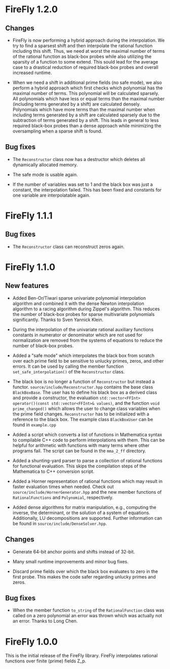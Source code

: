 FireFly 1.2.0
=============

Changes
-------

 * FireFly is now performing a hybrid approach during the interpolation.
 We try to find a sparsest shift and then interpolate the rational function
 including this shift. Thus, we need at worst the maximal number of terms of
 the rational function as black-box probes while also utilizing the sparsity
 of a function to some extend. This sould lead for the average case to a
 drastical reduction of required black-box probes and overall increased runtime.
 
 * When we need a shift in additional prime fields (no safe mode), we also perform
 a hybrid approach which first checks which polynomial
 has the maximal number of terms. This polynomial will be calculated sparsely.
 All polynomials which have less or equal terms than the maximal number (including
 terms generated by a shift) are calculated densely. Polynomials which have
 more terms than the maximal number when including terms generated by a shift
 are calculated sparsely due to the subtraction of terms generated by a shift.
 This leads in general to less required black-box probes than a dense approach
 while minimizing the oversampling when a sparse shift is found.

Bug fixes
---------

 * The `Reconstructor` class now has a destructor which deletes all dynamically
 allocated memory.
 
 * The safe mode is usable again.
 
 * If the number of variables was set to 1 and the black box was just a constant,
 the interpolation failed. This has been fixed and constants for one variable
 are interpolatable again.


FireFly 1.1.1
=============

Bug fixes
---------

 * The `Reconstructor` class can reconstruct zeros again.


FireFly 1.1.0
=============

New features
------------
 * Added Ben-Or/Tiwari sparse univariate polynomial interpolation algorithm
 and combined it with the dense Newton interpolation algorithm to a
 racing algorithm during Zippel's algorithm. This reduces the number of
 black-box probes for sparse multivariate polynomials significantly.
 Thanks to Sven Yannick Klein.

 * During the interpolation of the univariate rational auxiliary functions
 constants in numerator or denominator which are not used for normalization
 are removed from the systems of equations to reduce the number of black-box
 probes.

 * Added a "safe mode" which interpolates the black box from scratch over
 each prime field to be sensitive to unlucky primes, zeros, and other
 errors. It can be used by calling the member function `set_safe_interpolation()`
 of the `Reconstructor` class.

 * The black box is no longer a function of `Reconstructor` but instead a functor.
 `source/include/Reconstructor.hpp` contains the base class `BlackBoxBase`.
 The user has to define his black box as a derived class and provide a constructor,
 the evaluation `std::vector<FFInt> operator()(const std::vector<FFInt>& values)`,
 and the function `void prime_changed()` which allows the user to change class
 variables when the prime field changes. `Reconstructor` has to be initialized with
 a reference to the black box. The example class `BlackBoxUser` can be found in
 `example.cpp`

 * Added a script which converts a list of functions in Mathematica syntax
 to compilable C++ code to perform interpolations with them. This can be
 helpful for arithmetic with functions with many terms where other programs
 fail. The script can be found in the `mma_2_ff` directory.

 * Added a shunting-yard parser to parse a collection of rational functions
 for functional evaluation. This skips the compilation steps of the Mathematica
 to C++ conversion script.

 * Added a Horner representation of rational functions which may result in
 faster evaluation times when needed. Check out `source/include/HornerGenerator.hpp`
 and the new member functions of `RationalFunctions` and `Polynomial`, respectively.

 * Added dense algorithms for matrix manipulation, e.g., computing the inverse,
 the determinant, or the solution of a system of equations. Additionally,
 LU decompositions are supported. Further information can be found in
 `source/include/DenseSolver.hpp`.

Changes
-------

 * Generate 64-bit anchor points and shifts instead of 32-bit.

 * Many small runtime improvements and minor bug fixes.

 * Discard prime fields over which the black box evaluates to zero in the first
 probe. This makes the code safer regarding unlucky primes and zeros.

Bug fixes
---------

 * When the member function `to_string` of the `RationalFunction` class was called
 on a zero polynomial an error was thrown which was actually not an error. Thanks
 to Long Chen.


FireFly 1.0.0
=============

This is the initial release of the FireFly library. FireFly interpolates rational
functions over finite (prime) fields Z_p.
